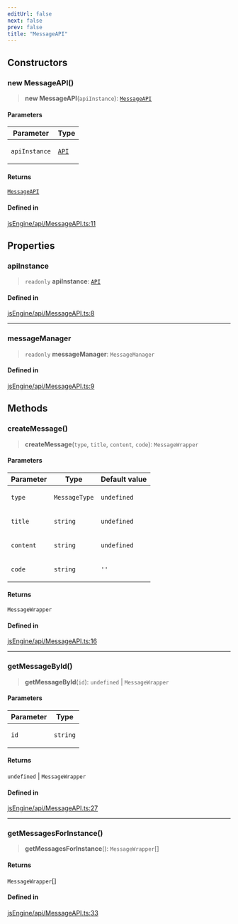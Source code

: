 ```yaml
---
editUrl: false
next: false
prev: false
title: "MessageAPI"
---
```


## Constructors

### new MessageAPI()

> **new MessageAPI**(`apiInstance`): [`MessageAPI`](/obsidian-js-engine-plugin-docs/api/classes/messageapi/)

#### Parameters

<table>
<thead>
<tr>
<th>Parameter</th>
<th>Type</th>
</tr>
</thead>
<tbody>
<tr>
<td>

`apiInstance`

</td>
<td>

[`API`](/obsidian-js-engine-plugin-docs/api/classes/api/)

</td>
</tr>
</tbody>
</table>

#### Returns

[`MessageAPI`](/obsidian-js-engine-plugin-docs/api/classes/messageapi/)

#### Defined in

[jsEngine/api/MessageAPI.ts:11](https://github.com/mProjectsCode/obsidian-js-engine-plugin/blob/478195ff0950169f74ac27af6df4a8ee89bd131d/jsEngine/api/MessageAPI.ts#L11)

## Properties

### apiInstance

> `readonly` **apiInstance**: [`API`](/obsidian-js-engine-plugin-docs/api/classes/api/)

#### Defined in

[jsEngine/api/MessageAPI.ts:8](https://github.com/mProjectsCode/obsidian-js-engine-plugin/blob/478195ff0950169f74ac27af6df4a8ee89bd131d/jsEngine/api/MessageAPI.ts#L8)

***

### messageManager

> `readonly` **messageManager**: `MessageManager`

#### Defined in

[jsEngine/api/MessageAPI.ts:9](https://github.com/mProjectsCode/obsidian-js-engine-plugin/blob/478195ff0950169f74ac27af6df4a8ee89bd131d/jsEngine/api/MessageAPI.ts#L9)

## Methods

### createMessage()

> **createMessage**(`type`, `title`, `content`, `code`): `MessageWrapper`

#### Parameters

<table>
<thead>
<tr>
<th>Parameter</th>
<th>Type</th>
<th>Default value</th>
</tr>
</thead>
<tbody>
<tr>
<td>

`type`

</td>
<td>

`MessageType`

</td>
<td>

`undefined`

</td>
</tr>
<tr>
<td>

`title`

</td>
<td>

`string`

</td>
<td>

`undefined`

</td>
</tr>
<tr>
<td>

`content`

</td>
<td>

`string`

</td>
<td>

`undefined`

</td>
</tr>
<tr>
<td>

`code`

</td>
<td>

`string`

</td>
<td>

`''`

</td>
</tr>
</tbody>
</table>

#### Returns

`MessageWrapper`

#### Defined in

[jsEngine/api/MessageAPI.ts:16](https://github.com/mProjectsCode/obsidian-js-engine-plugin/blob/478195ff0950169f74ac27af6df4a8ee89bd131d/jsEngine/api/MessageAPI.ts#L16)

***

### getMessageById()

> **getMessageById**(`id`): `undefined` \| `MessageWrapper`

#### Parameters

<table>
<thead>
<tr>
<th>Parameter</th>
<th>Type</th>
</tr>
</thead>
<tbody>
<tr>
<td>

`id`

</td>
<td>

`string`

</td>
</tr>
</tbody>
</table>

#### Returns

`undefined` \| `MessageWrapper`

#### Defined in

[jsEngine/api/MessageAPI.ts:27](https://github.com/mProjectsCode/obsidian-js-engine-plugin/blob/478195ff0950169f74ac27af6df4a8ee89bd131d/jsEngine/api/MessageAPI.ts#L27)

***

### getMessagesForInstance()

> **getMessagesForInstance**(): `MessageWrapper`[]

#### Returns

`MessageWrapper`[]

#### Defined in

[jsEngine/api/MessageAPI.ts:33](https://github.com/mProjectsCode/obsidian-js-engine-plugin/blob/478195ff0950169f74ac27af6df4a8ee89bd131d/jsEngine/api/MessageAPI.ts#L33)
